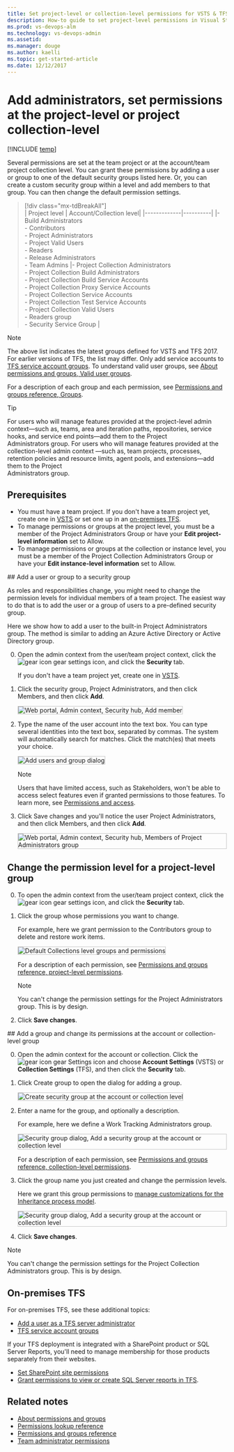 ```yaml
---
title: Set project-level or collection-level permissions for VSTS & TFS
description: How-to guide to set project-level permissions in Visual Studio Team Services (VSTS) or Team Foundation Server (TFS)
ms.prod: vs-devops-alm
ms.technology: vs-devops-admin
ms.assetid: 
ms.manager: douge
ms.author: kaelli
ms.topic: get-started-article
ms.date: 12/12/2017
---
```


[//]: # (monikerRange: '>= tfs-2013')

# Add administrators, set permissions at the project-level or project collection-level



[!INCLUDE [temp](../_shared/version-vsts-tfs-all-versions.md)]

Several permissions are set at the team project or at the account/team project collection level. You can grant these permissions by adding a user or group to one of the default security groups listed here. Or, you can create a custom security group within a level and add members to that group. You can then change the default permission settings.    


> [!div class="mx-tdBreakAll"]  
> | Project level | Account/Collection level| 
> |-------------|----------| 
> |- Build Administrators<br/>- Contributors<br/>- Project Administrators<br/>- Project Valid Users<br/>- Readers<br/>- Release Administrators<br/>- Team Admins |- Project Collection Administrators<br/>-  Project Collection Build Administrators<br/>- Project Collection Build Service Accounts<br/>- Project Collection Proxy Service Accounts<br/>- Project Collection Service Accounts<br/>- Project Collection Test Service Accounts<br/>- Project Collection Valid Users<br/>- Readers group<br/>- Security Service Group | 

> [!Note]  
> The above list indicates the latest groups defined for VSTS and TFS 2017. For earlier versions of TFS, the list may differ. Only add service accounts to [TFS service account groups](../tfs-server/admin/service-accounts-dependencies-tfs.md). To understand valid user groups, see [About permissions and groups, Valid user groups](about-permissions.md#validusers). 


For a description of each group and each permission, see [Permissions and groups reference, Groups](permissions.md#groups).


> [!TIP] 
> For users who will manage features provided at the project-level admin 
> context&mdash;such as, teams, area and iteration paths, repositories, 
> service hooks, and service end points&mdash;add them to the Project  
> Administrators group. 
> For users who will manage features provided at the collection-level admin 
> context &mdash;such as, team projects, processes, retention policies and 
> resource limits, agent pools, and extensions&mdash;add them to the Project  
> Administrators group.  

## Prerequisites

* You must have a team project. If you don't have a team project yet, create one in [VSTS](../user-guide/sign-up-invite-teammates.md) or set one up in an [on-premises TFS](../accounts/create-team-project.md).
* To manage permissions or groups at the project level, you must be a member of the Project Administrators Group or have your **Edit project-level information** set to Allow.  
* To manage permissions or groups at the collection or instance level, you must be a member of the Project Collection Administrators Group or have your **Edit instance-level information** set to Allow.  

<a id="project-level" />
## Add a user or group to a security group

As roles and responsibilities change, you might need to change the permission levels for individual members of a team project. The easiest way to do that is to add the user or a group of users to a pre-defined security group. 

Here we show how to add a user to the built-in Project Administrators group. The method is similar to adding an Azure Active Directory or Active Directory group. 

0. Open the admin context from the user/team project context, click the ![gear icon](_img/icons/gear_icon.png) gear settings icon, and click the **Security** tab. 

	If you don't have a team project yet, create one in [VSTS](../user-guide/sign-up-invite-teammates.md). 

0. Click the security group, Project Administrators, and then click Members, and then click **Add**.  

	<img src="_img/project-level-permissions-add-member.png" alt="Web portal, Admin context, Security hub, Add member" style="border: 1px solid #C3C3C3;" /> 

0. Type the name of the user account into the text box. You can type several identities into the text box, separated by commas. The system will automatically search for matches. Click the match(es) that meets your choice. 

	<img src="_img/project-level-permissions-add-a-user.png" alt="Add users and group dialog" style="border: 1px solid #C3C3C3;" /> 

	> [!NOTE]   
	> Users that have limited access, such as Stakeholders, won't be able to access select features even if granted permissions to those features. To learn more, see [Permissions and access](permissions-access.md).

0. Click Save changes and you'll notice the user Project Administrators, and then click Members, and then click **Add**.  
 
	<img src="_img/project-level-permissions-member-added.png" alt="Web portal, Admin context, Security hub, Members of Project Administrators group" style="border: 1px solid #C3C3C3;" /> 


## Change the permission level for a project-level group 

0. To open the admin context from the user/team project context, click the ![gear icon](_img/icons/gear_icon.png) gear settings icon, and click the **Security** tab. 

0. Click the group whose permissions you want to change. 

	For example, here we grant permission to the Contributors group to delete and restore work items.  

	<img src="_img/project-level-permissions-contributors-group.png" alt="Default Collections level groups and permissions" style="border: 1px solid #C3C3C3;" />  

	For a description of each permission, see [Permissions and groups reference, project-level permissions](permissions.md#project-level-permissions).

	> [!NOTE]   
	> You can't change the permission settings for the Project Administrators group. This is by design.  

0. Click **Save changes**.   

<a id="collection-level" />
## Add a group and change its permissions at the account or collection-level group 

0. Open the admin context for the account or collection. Click the ![gear icon](_img/icons/gear_icon.png) gear Settings icon and choose **Account Settings** (VSTS) or **Collection Settings** (TFS), and then click the **Security** tab. 

0. Click Create group to open the dialog for adding a group. 

	<img src="_img/project-level-permissions-create-group.png" alt="Create security group at the account or collection level" style="border: 1px solid #C3C3C3;" /> 

0. Enter a name for the group, and optionally a description. 
 
	For example, here we define a Work Tracking Administrators group.  

	<img src="_img/project-level-permissions-add-group.png" alt="Security group dialog, Add a security group at the account or collection level" style="border: 1px solid #C3C3C3;" /> 

	For a description of each permission, see [Permissions and groups reference, collection-level permissions](permissions.md#collection-level).

0. Click the group name you just created and change the permission levels. 

	Here we grant this group permissions to [manage customizations for the Inheritance process model](../work/customize/process/manage-process.md). 

	<img src="_img/collection-level-permissions-work-tracking-group.png" alt="Security group dialog, Add a security group at the account or collection level" style="border: 1px solid #C3C3C3;" /> 

0. Click **Save changes**.   

> [!NOTE]   
> You can't change the permission settings for the Project Collection Administrators group. This is by design.  

## On-premises TFS

For on-premises TFS, see these additional topics: 

- [Add a user as a TFS server administrator](../tfs-server/add-administrator-tfs.md) 
- [TFS service account groups](../tfs-server/admin/service-accounts-dependencies-tfs.md)  

If your TFS deployment is integrated with a SharePoint product or SQL Server Reports, you'll need to manage membership for those products separately from their websites. 

-  [Set SharePoint site permissions](../security/set-sharepoint-permissions.md) 
-  [Grant permissions to view or create SQL Server reports in TFS](../report/admin/grant-permissions-to-reports.md). 

## Related notes

- [About permissions and groups](about-permissions.md)
- [Permissions lookup reference](permissions-lookup-guide.md)
- [Permissions and groups reference](permissions.md)
- [Team administrator permissions](../work/scale/team-administrator-permissions.md)


